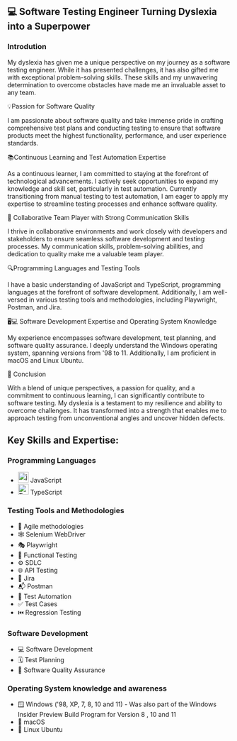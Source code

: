 

<!--
**ChrisOsomething1981/ChrisOsomething1981** is a ✨ _special_ ✨ repository because its `README.md` (this file) appears on your GitHub profile.

Here are some ideas to get you started:

- 🔭 I’m currently working on ...
- 🌱 I’m currently learning ...
- 👯 I’m looking to collaborate on ...
- 🤔 I’m looking for help with ...
- 💬 Ask me about ...
- 📫 How to reach me: ...
- 😄 Pronouns: ...
- ⚡ Fun fact: ...
-->
##  :computer: Software Testing Engineer Turning Dyslexia into a Superpower

### Introdution

My dyslexia has given me a unique perspective on my journey as a software testing engineer. While it has presented challenges, it has also gifted me with exceptional problem-solving skills. These skills and my unwavering determination to overcome obstacles have made me an invaluable asset to any team.

💡Passion for Software Quality

I am passionate about software quality and take immense pride in crafting comprehensive test plans and conducting testing to ensure that software products meet the highest functionality, performance, and user experience standards.

📚Continuous Learning and Test Automation Expertise

As a continuous learner, I am committed to staying at the forefront of technological advancements. I actively seek opportunities to expand my knowledge and skill set, particularly in test automation. Currently transitioning from manual testing to test automation, I am eager to apply my expertise to streamline testing processes and enhance software quality.

👥 Collaborative Team Player with Strong Communication Skills

I thrive in collaborative environments and work closely with developers and stakeholders to ensure seamless software development and testing processes. My communication skills, problem-solving abilities, and dedication to quality make me a valuable team player.

🔍Programming Languages and Testing Tools

I have a basic understanding of JavaScript and TypeScript, programming languages at the forefront of software development. Additionally, I am well-versed in various testing tools and methodologies, including Playwright, Postman, and Jira.

🖥️💻 Software Development Expertise and Operating System Knowledge

My experience encompasses software development, test planning, and software quality assurance. I deeply understand the Windows operating system, spanning versions from '98 to 11. Additionally, I am proficient in macOS and Linux Ubuntu.

💬 Conclusion

With a blend of unique perspectives, a passion for quality, and a commitment to continuous learning, I can significantly contribute to software testing. My dyslexia is a testament to my resilience and ability to overcome challenges. It has transformed into a strength that enables me to approach testing from unconventional angles and uncover hidden defects.

## Key Skills and Expertise:

### Programming Languages

- <a href="https://emoji.gg/emoji/9136_js"><img src="https://cdn3.emoji.gg/emojis/9136_js.png" width="24px" height="24px" alt="js"></a> JavaScript
- <a href="https://emoji.gg/emoji/8584-typescript"><img src="https://cdn3.emoji.gg/emojis/8584-typescript.png" width="24px" height="24px" alt="TypeScript"></a> TypeScript

### Testing Tools and Methodologies

- 🧩 Agile methodologies
- 🕸️ Selenium WebDriver
- 🎭 Playwright
- 🧪 Functional Testing
- ⚙️ SDLC 
- 🌐 API Testing
- 🐞 Jira
- 📬 Postman
- 🤖 Test Automation 
- ✅ Test Cases
- ⏮️ Regression Testing

### Software Development

- 💻 Software Development
- 🗓️ Test Planning
- 💯 Software Quality Assurance

### Operating System knowledge and awareness

- 🪟 Windows ('98, XP, 7, 8, 10 and 11) - Was also part of the Windows Insider Preview Build Program for Version 8 , 10 and 11
- 🍏 macOS 
- 🐧 Linux Ubuntu

  

